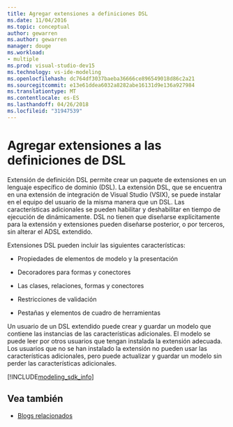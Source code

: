 ```yaml
---
title: Agregar extensiones a definiciones DSL
ms.date: 11/04/2016
ms.topic: conceptual
author: gewarren
ms.author: gewarren
manager: douge
ms.workload:
- multiple
ms.prod: visual-studio-dev15
ms.technology: vs-ide-modeling
ms.openlocfilehash: dc764df3037baeba36666ce896549018d86c2a21
ms.sourcegitcommit: e13e61ddea6032a8282abe16131d9e136a927984
ms.translationtype: MT
ms.contentlocale: es-ES
ms.lasthandoff: 04/26/2018
ms.locfileid: "31947539"
---
```

# <a name="add-extensions-to-dsl-definitions"></a>Agregar extensiones a las definiciones de DSL

Extensión de definición DSL permite crear un paquete de extensiones en un lenguaje específico de dominio (DSL). La extensión DSL, que se encuentra en una extensión de integración de Visual Studio (VSIX), se puede instalar en el equipo del usuario de la misma manera que un DSL. Las características adicionales se pueden habilitar y deshabilitar en tiempo de ejecución de dinámicamente. DSL no tienen que diseñarse explícitamente para la extensión y extensiones pueden diseñarse posterior, o por terceros, sin alterar el ADSL extendido.

Extensiones DSL pueden incluir las siguientes características:

-   Propiedades de elementos de modelo y la presentación

-   Decoradores para formas y conectores

-   Las clases, relaciones, formas y conectores

-   Restricciones de validación

-   Pestañas y elementos de cuadro de herramientas

Un usuario de un DSL extendido puede crear y guardar un modelo que contiene las instancias de las características adicionales. El modelo se puede leer por otros usuarios que tengan instalada la extensión adecuada. Los usuarios que no se han instalado la extensión no pueden usar las características adicionales, pero puede actualizar y guardar un modelo sin perder las características adicionales.

[!INCLUDE[modeling_sdk_info](includes/modeling_sdk_info.md)]

## <a name="see-also"></a>Vea también

- [Blogs relacionados](https://blogs.msdn.microsoft.com/visualstudioalm/tag/code-index/)
